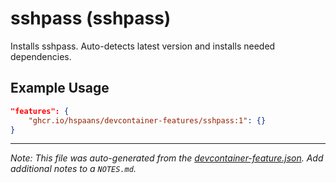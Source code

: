 
# sshpass (sshpass)

Installs sshpass. Auto-detects latest version and installs needed dependencies.

## Example Usage

```json
"features": {
    "ghcr.io/hspaans/devcontainer-features/sshpass:1": {}
}
```





---

_Note: This file was auto-generated from the [devcontainer-feature.json](https://github.com/hspaans/devcontainer-features/blob/main/src/sshpass/devcontainer-feature.json).  Add additional notes to a `NOTES.md`._
